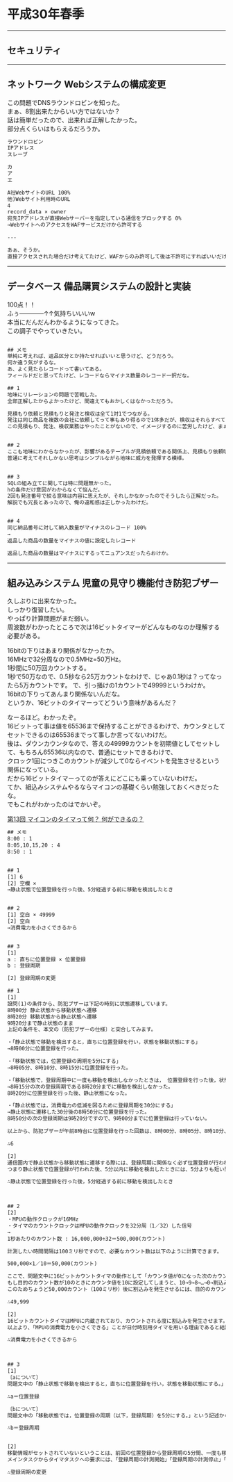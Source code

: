 # 平成30年春季

---

## セキュリティ

---

## ネットワーク Webシステムの構成変更

この問題でDNSラウンドロビンを知った。  
まぁ、8割出来たからいい方ではないか？  
話は簡単だったので、出来れば正解したかった。  
部分点くらいはもらえるだろうか。  

``` txt : 29分 8/10
ラウンドロビン
IPアドレス
スレーブ

カ
ア
エ

A社WebサイトのURL 100%
他)Webサイト利用時のURL
4
record_data × owner
宛先IPアドレスが直接Webサーバーを指定している通信をブロックする 0%
→WebサイトへのアクセスをWAFサービスだけから許可する

---

あぁ、そうか。
直接アクセスされた場合だけ考えてたけど、WAFからのみ許可して後は不許可にすればいいだけの話か。
```

---

## データベース 備品購買システムの設計と実装

100点！！  
ふぅ――――↑↑気持ちいいいw  
本当にだんだんわかるようになってきた。  
この調子でやっていきたい。  

``` txt : 30分 11/11

## メモ
単純に考えれば、返品区分とか持たせればいいと思うけど、どうだろう。
何か違う気がするな。
あ、よく見たらレコードって書いてある。
フィールドだと思ってたけど、レコードならマイナス数量のレコード一択だな。

## 1
地味にリレーションの問題で苦戦した。
全部正解したからよかったけど、間違えてもおかしくはなかっただろう。

見積もり依頼と見積もりと発注と検収は全て1対1でつながる。
発注は同じ商品を複数の会社に依頼してって事もあり得るので1体多だが、検収はそれらすべてを受け取ったことをチェックするので、1回で済ませるだろうという予想は当たった。
この見積もり、発注、検収業務はやったことがないので、イメージするのに苦労したけど、まぁ、何とかなったか。


## 2
ここも地味にわからなかったが、影響があるテーブルが見積依頼である関係上、見積もり依頼明細しかなかったので、それを書いたら正解だった。
普通に考えてそれしかない思考はシンプルながら地味に威力を発揮する模様。


## 3
SQLの組み立てに関しては特に問題無かった。
hの条件だけ意図がわからなくて悩んだ。
2回も発注番号で絞る意味は内容に思えたが、それしかなかったのでそうしたら正解だった。
解説でも冗長とあったので、俺の違和感は正しかったわけだ。


## 4
同じ納品番号に対して納入数量がマイナスのレコード 100%
→
返品した商品の数量をマイナスの値に設定したレコード

返品した商品の数量はマイナスにするってニュアンスだったらおけか。
```

---

## 組み込みシステム 児童の見守り機能付き防犯ブザー

久しぶりに出来なかった。  
しっかり復習したい。  
やっぱり計算問題がまだ弱い。  
周波数がわかったところで次は16ビットタイマーがどんなものなのか理解する必要がある。  

16bitの下りはあまり関係がなかったか。  
16MHzで32分周なので0.5MHz=50万Hz。  
1秒間に50万回カウントする。  
1秒で50万なので、0.5秒なら25万カウントなわけで、じゃあ0.1秒は？ってなったら5万カウントです。
で、引っ掻けの1カウントで49999というわけか。  
16bitの下りってあんまり関係ないんだな。  
というか、16ビットのタイマーってどういう意味があるんだ？  

なーるほど。わかったぞ。  
16ビットって事は値を65536まで保持することができるわけで、カウンタとしてセットできるのは65536までって事しか言ってないわけだ。  
後は、ダウンカウンタなので、答えの49999カウントを初期値としてセットして、もちろん65536以内なので、普通にセットできるわけで、  
クロック1回につきこのカウントが減少して0ならイベントを発生させるという関係になっている。  
だから16ビットタイマーってのが答えにどこにも乗っていないわけだ。  
てか、組込みシステムやるならマイコンの基礎くらい勉強しておくべきだったな。  
でもこれがわかったのはでかいぞ。  

[第13回 マイコンのタイマって何？ 何ができるの？](https://edn.itmedia.co.jp/edn/articles/1509/25/news014.html)  

``` txt : 回答 30分Over 4/7
## メモ
8:00 : 1
8:05,10,15,20 : 4
8:50 : 1


## 1
[1] 6
[2] 空欄 ×
→静止状態で位置登録を行った後、5分経過する前に移動を検出したとき


## 2
[1] 空白 × 49999
[2] 空白
→消費電力を小さくできるから


## 3
[1]
a : 直ちに位置登録 × 位置登録
b : 登録周期

[2] 登録周期の変更
```

``` txt : 解説
## 1
[1]
設問(1)の条件から、防犯ブザーは下記の時刻に状態遷移しています。
8時00分 静止状態から移動状態へ遷移
8時20分 移動状態から静止状態へ遷移
9時20分まで静止状態のまま
上記の条件を、本文の〔防犯ブザーの仕様〕と突合してみます。

・「静止状態で移動を検出すると，直ちに位置登録を行い，状態を移動状態にする」
→8時00分に位置登録を行った。

・「移動状態では，位置登録の周期を5分にする」
→8時05分、8時10分、8時15分に位置登録を行った。

・「移動状態で，登録周期中に一度も移動を検出しなかったときは， 位置登録を行った後，状態を静止状態にする」
→8時15分の次の登録周期である8時20分までに移動を検出しなかった。
8時20分に位置登録を行った後、静止状態になった。

・「静止状態では，消費電力の低減を図るために登録周期を30分にする」
→静止状態に遷移した30分後の8時50分に位置登録を行った。
8時50分の次の登録周期は9時20分ですので、9時00分までに位置登録は行っていない。

以上から、防犯ブザーが午前8時台に位置登録を行った回数は、8時00分、8時05分、8時10分、8時15分、8時20分、8時50分の合計6回になります。

∴6

[2]
通信圏内で静止状態から移動状態に遷移する際には、登録周期に関係なく必ず位置登録が行われます。
つまり静止状態で位置登録が行われた後、5分以内に移動を検出したときには、5分よりも短い間隔で位置登録が行われることになります。

∴静止状態で位置登録を行った後，5分経過する前に移動を検出したとき



## 2
[2]
・MPUの動作クロックが16MHz
・タイマのカウントクロックはMPUの動作クロックを32分周（1／32）した信号
→
1秒あたりのカウント数 : 16,000,000÷32＝500,000(カウント)

計測したい時間間隔は100ミリ秒ですので、必要なカウント数は以下のように計算できます。

500,000×1／10＝50,000(カウント)

ここで、問題文中に16ビットカウントタイマの動作として「カウンタ値が0になった次のカウントクロックで割込みを発生させる。」（つまり、カウント値が0になってから割込みが発生するまでに追加の1カウントが生じる）と説明されていることに注意します。
もし目的のカウント数が10のときにカウンタ値を10に設定してしまうと、10→9→8→…→0→割込み というように割込みの発生は11カウント後になってしまいます。
このためちょうど50,000カウント（100ミリ秒）後に割込みを発生させるには、目的のカウント数よりも1小さい49,999をカウンタ値として設定しなければなりません。

∴49,999

[2]
16ビットカウントタイマはMPUに内蔵されており、カウントされる度に割込みを発生させます。MPUは割込みを検知すると、省電力モードから通常モードに復帰するので、16ビットカウントタイマを用いた場合には通信圏内でのカウント中は常に通常モードでの利用になります。これに対して、日付時刻用タイマでは設定時刻になったときにだけ割込みを発生させるので、カウント中でもMPUはアイドル状態になり省電力モードへと切り替わります。
以上より、「MPUの消費電力を小さくできる」ことが日付時刻用タイマを用いる理由であると結論づけられます。

∴消費電力を小さくできるから



## 3
[1]
〔aについて〕
問題文中の「静止状態で移動を検出すると，直ちに位置登録を行い，状態を移動状態にする。」という記述からaに位置登録が入るとわかります。

∴a＝位置登録

〔bについて〕
問題文中の「移動状態では，位置登録の周期（以下，登録周期）を5分にする。」という記述から、静止状態から移動状態に切り替わった際に変更するのは登録周期であるとわかります。

∴b＝登録周期


[2]
移動情報がセットされていないということは、前回の位置登録から登録周期の5分間、一度も移動を検出しなかったということです。このとき、防犯ブザーは位置登録を行った後、状態を静止状態に変更します。
メインタスクからタイマタスクへの要求には、「登録周期の計測開始」「登録周期の計測停止」「登録周期の変更」がありますが、この場合にメインタスクから行うべき要求は登録周期の変更です。なぜなら、静止状態への切り替わりに伴い、移動状態では5分だった登録周期を静止状態の30分に変更しなくてはならないからです。

∴登録周期の変更
```

